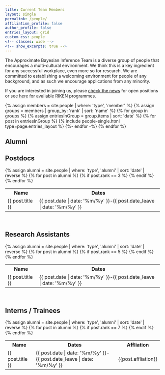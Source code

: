 ```yaml
---
title: Current Team Members
layout: single
permalink: /people/
affiliation_profile: false
author_profile: false
entries_layout: grid
custom_css: people
<!-- classes: wide -->
<!-- show_excerpts: true -->
---
```


The Approximate Bayesian Inference Team is a diverse group of people that
encourages a multi-cultural environment. We think this is a key ingredient for any successful workplace,
even more so for research.
We are committed to establishing a welcoming environment for people of any
background, and as such we encourage applications from any minority.

If you are interested in joining us, please [check the news](../news/) for open positions or see
[here](../vacancies/) for available RIKEN programmes.


<section class="page__content cf">
<div class="entries-{{ entries_layout }}">
  {% assign members = site.people | where: 'type', 'member' %}
  {% assign groups = members | group_by: 'rank' | sort: 'name' %}
  {% for group in groups %}
    {% assign entriesInGroup = group.items | sort: 'date' %}
    {% for post in entriesInGroup %}
      {% include people-single.html type=page.entries_layout %}
    {%- endfor -%}
  {% endfor %}
</div>
</section>

<section class="page__content cf">
<h1>Alumni</h1>
<h2>Postdocs</h2>
<table class="responsive-table table">
  <tr>
    <th>Name</th>
    <th>Dates</th>
  </tr>
  {% assign alumni = site.people | where: 'type', 'alumni' | sort: 'date' | reverse %}
  {% for post in alumni %}
    {% if post.rank == 3 %}
      <tr>
        <td>{{ post.title }}</td>
        <td>{{ post.date | date: '%m/%y' }}-{{ post.date_leave | date: '%m/%y' }}</td>
      </tr>
    {% endif %}
  {% endfor %}
</table>
<br>
<!--  -->
<h2>Research Assistants</h2>
<table class="responsive-table table">
  <tr>
    <th>Name</th>
    <th>Dates</th>
  </tr>
  {% assign alumni = site.people | where: 'type', 'alumni' | sort: 'date' | reverse %}
  {% for post in alumni %}
    {% if post.rank == 5 %}
      <tr>
        <td>{{ post.title }}</td>
        <td>{{ post.date | date: '%m/%y' }}-{{ post.date_leave | date: '%m/%y' }}</td>
      </tr>
    {% endif %}
  {% endfor %}
</table>
<br>
<!--  -->
<h2>Interns / Trainees</h2>
<table class="responsive-table table" font-size="1em">
  <tr>
    <th>Name</th>
    <th>Dates</th>
    <th>Affliation</th>
  </tr>
  {% assign alumni = site.people | where: 'type', 'alumni' | sort: 'date' | reverse %}
  {% for post in alumni %}
    {% if post.rank == 7 %}
      <tr>
        <td>{{ post.title }}</td>
        <td>{{ post.date | date: '%m/%y' }}-{{ post.date_leave | date: '%m/%y' }}</td>
        <td>{{post.affliation}}</td>
      </tr>
    {% endif %}
  {% endfor %}
</table>
</section>
